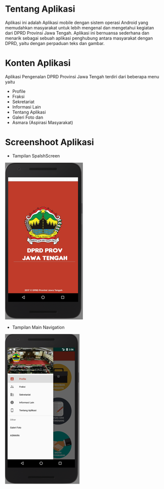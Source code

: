# Tentang Aplikasi
Aplikasi ini adalah Aplikasi mobile dengan sistem operasi Android yang memudahkan masyarakat untuk lebih mengenal dan mengetahui kegiatan dari DPRD Provinsi Jawa Tengah. 
Aplikasi ini bernuansa sederhana dan menarik sebagai sebuah aplikasi penghubung antara masyarakat dengan DPRD, yaitu dengan perpaduan teks dan gambar.
# Konten Aplikasi
Aplikasi Pengenalan DPRD Provinsi  Jawa Tengah terdiri dari beberapa menu yaitu 
* Profile
* Fraksi 
* Sekretariat
* Informasi Lain
* Tentang Aplikasi
* Galeri Foto dan 
* Asmara (Aspirasi Masyarakat)

# Screenshoot Aplikasi
* Tampilan SpalshScreen

![alt text](https://raw.githubusercontent.com/muhrizky/DPRD_JATENG/master/Picture1.png)

* Tampilan Main Navigation

![alt text](https://raw.githubusercontent.com/muhrizky/DPRD_JATENG/master/Picture2.png)
